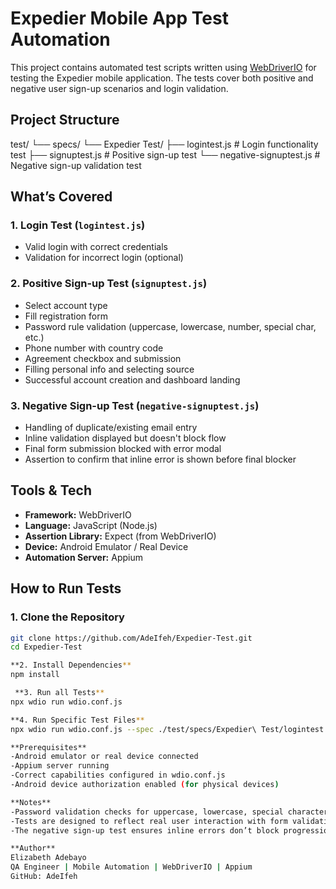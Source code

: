 # Expedier Mobile App Test Automation

This project contains automated test scripts written using [WebDriverIO](https://webdriver.io/) for testing the Expedier mobile application. The tests cover both positive and negative user sign-up scenarios and login validation.

## Project Structure
test/
└── specs/
└── Expedier Test/
├── logintest.js # Login functionality test
├── signuptest.js # Positive sign-up test
└── negative-signuptest.js # Negative sign-up validation test

## What’s Covered

### 1. **Login Test (`logintest.js`)**
- Valid login with correct credentials
- Validation for incorrect login (optional)

### 2. **Positive Sign-up Test (`signuptest.js`)**
- Select account type
- Fill registration form
- Password rule validation (uppercase, lowercase, number, special char, etc.)
- Phone number with country code
- Agreement checkbox and submission
- Filling personal info and selecting source
- Successful account creation and dashboard landing

### 3. **Negative Sign-up Test (`negative-signuptest.js`)**
- Handling of duplicate/existing email entry
- Inline validation displayed but doesn't block flow
- Final form submission blocked with error modal
- Assertion to confirm that inline error is shown before final blocker

## Tools & Tech

- **Framework:** WebDriverIO
- **Language:** JavaScript (Node.js)
- **Assertion Library:** Expect (from WebDriverIO)
- **Device:** Android Emulator / Real Device
- **Automation Server:** Appium

## How to Run Tests

### 1. Clone the Repository

```bash
git clone https://github.com/AdeIfeh/Expedier-Test.git
cd Expedier-Test

**2. Install Dependencies**
npm install

 **3. Run all Tests**
npx wdio run wdio.conf.js

**4. Run Specific Test Files**
npx wdio run wdio.conf.js --spec ./test/specs/Expedier\ Test/logintest.js

**Prerequisites**
-Android emulator or real device connected
-Appium server running
-Correct capabilities configured in wdio.conf.js
-Android device authorization enabled (for physical devices)

**Notes**
-Password validation checks for uppercase, lowercase, special characters, number, and a minimum of 8 characters.
-Tests are designed to reflect real user interaction with form validations and expected behaviors.
-The negative sign-up test ensures inline errors don’t block progression immediately, but show a blocking modal at final submission.

**Author**
Elizabeth Adebayo
QA Engineer | Mobile Automation | WebDriverIO | Appium
GitHub: AdeIfeh



